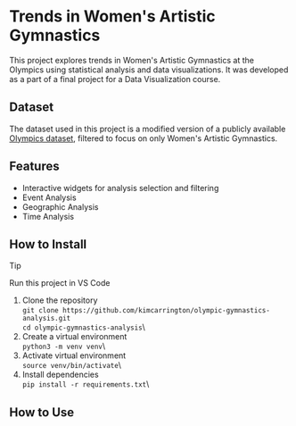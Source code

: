 # Trends in Women's Artistic Gymnastics
This project explores trends in Women's Artistic Gymnastics at the Olympics using statistical analysis and data visualizations. It was developed as a part of a final project for a Data Visualization course. 

## Dataset
The dataset used in this project is a modified version of a publicly available [Olympics dataset](https://www.kaggle.com/datasets/harshvgh/olympics), filtered to focus on only Women's Artistic Gymnastics. 

## Features
- Interactive widgets for analysis selection and filtering
- Event Analysis
- Geographic Analysis
- Time Analysis

## How to Install
> [!TIP]
> Run this project in VS Code
1. Clone the repository\
  ```git clone https://github.com/kimcarrington/olympic-gymnastics-analysis.git```\
   ```cd olympic-gymnastics-analysis```\
2. Create a virtual environment\
   ```python3 -m venv venv```\
3. Activate virtual environment\
   ```source venv/bin/activate```\
4. Install dependencies\
   ```pip install -r requirements.txt```\
   
## How to Use
